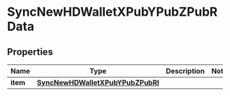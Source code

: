

# SyncNewHDWalletXPubYPubZPubRData


## Properties

| Name | Type | Description | Notes |
|------------ | ------------- | ------------- | -------------|
|**item** | [**SyncNewHDWalletXPubYPubZPubRI**](SyncNewHDWalletXPubYPubZPubRI.md) |  |  |




